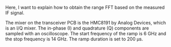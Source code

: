 Here, I want to explain how to obtain the range FFT based on the measured IF signal.

The mixer on the transceiver PCB is the HMC8191 by Analog Devices, which is an I/Q mixer. The in-phase (I) and quadrature (Q) components are sampled with an oscilloscope. The start frequency of the ramp is 6 GHz and the stop frequency is 14 GHz. The ramp duration is set to 200 µs.
